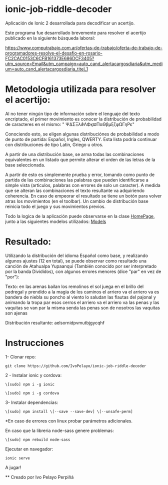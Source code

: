 # ionic-job-riddle-decoder
Aplicación de Ionic 2 desarrollada para decodificar un acertijo.
 

Este programa fue desarrollado brevemente para resolver el acertijo publicado en la siguiente búsqueda laboral:

https://www.computrabajo.com.ar/ofertas-de-trabajo/oferta-de-trabajo-de-programadores-resolve-el-desafio-en-rosario-FC2CAC0153C6CFB161373E686DCF3405?utm_source=Email&utm_campaign=auto_cand_alertacargosdiaria&utm_medium=auto_cand_alertacargosdiaria_titel_1

# Metodologia utilizada para resolver el acertijo:

Al no tener ningún tipo de información sobre el lenguaje del texto encriptado, el primer movimiento es conocer la distribución de probabilidad de caracteres en el mismo: " ΨΔΣΞλϑΛΦϗϖΠαΘβμξζφΩΓηΡε"

Conociendo esto, se eligen algunas distribuciónes de probabilidad a modo de punto de partida: Español, Ingles, QWERTY. Esta lista podría continuar con distribuciones de tipo Latin, Griego u otros.

A partir de una distribución base, se arma todas las combinaciones equivalentes en un listado que permite alterar el orden de las letras de la base seleccionada.

A partir de esto es simplemente prueba y error, tomando como punto de partida de las combinaciones las palabras que pueden identificarse a simple vista (articulos, palabras con errores de solo un caracter). A medida que se alteran las combinaciones el texto resultante va adquiriendo coherencia. En caso de empeorar el resultado se tiene un botón para volver atras los movimientos (en el toolbar). Un cambio de distribución base reinicia todo el juego y sus movimientos previos.

Todo la logica de la aplicación puede observarse en la clase [HomePage](src/app/home/home.page.ts), junto a las siguientes modelos utilizados: [Models](src/models/)

# Resultado:

Utilizando la distribución del idioma Español como base, y realizando algunos ajustes (12 en total), se puede observar como resultado una canción de Atahualpa Yupaanqui (También conocido por ser interpretado por la banda Divididos), con algunos errores menores (dice "par" en vez de "por"):

Texto: en las arenas bailan los remolinos el sol juega en el brillo del pedregal y prendido a la magia de los caminos el arriero va el arriero va es bandera de niebla su poncho al viento lo saludan las flautas del pajonal y animando la tropa par esos cerros el arriero va el arriero va las penas y las vaquitas se van par la misma senda las penas son de nosotros las vaquitas son ajenas

Distribución resultante: aelsornidpvmutbjgycqhf

# Instrucciones

1- Clonar repo: 

```
git clone https://github.com/IvoPelayo/ionic-job-riddle-decoder
```

2 - Instalar ionic y cordova:

```
\[sudo] npm i -g ionic

\[sudo] npm i -g cordova
```

3- Instalar dependencias: 

```
\[sudo] npm install \[--save --save-dev] \[--unsafe-perm]
```

*En caso de errores con linux probar parámetros adicionales.

En caso que la libreria node-sass genere problemas:

```
\[sudo] npm rebuild node-sass
```

Ejecutar en navegador:

```
ionic serve
```

A jugar!

** Creado por Ivo Pelayo Perpiñá
